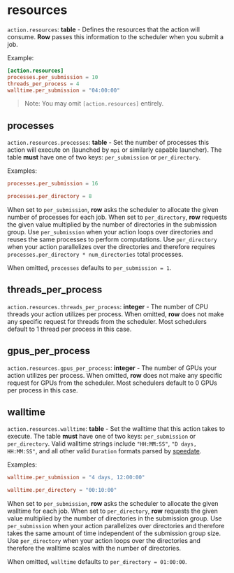 # resources

`action.resources`: **table** - Defines the resources that the action will consume.
**Row** passes this information to the scheduler when you submit a job.

Example:
```toml
[action.resources]
processes.per_submission = 10
threads_per_process = 4
walltime.per_submission = "04:00:00"
```
> Note: You may omit `[action.resources]` entirely.

## processes

`action.resources.processes`: **table** - Set the number of processes this action
will execute on (launched by `mpi` or similarly capable launcher). The table **must**
have one of two keys: `per_submission` or `per_directory`.

Examples:
```toml
processes.per_submission = 16
```
```toml
processes.per_directory = 8
```

When set to `per_submission`, **row** asks the scheduler to allocate the given
number of processes for each job. When set to `per_directory`, **row** requests the
given value multiplied by the number of directories in the submission group. Use
`per_submission` when your action loops over directories and reuses the same processes
to perform computations. Use `per_directory` when your action parallelizes over the
directories and therefore requires `processes.per_directory * num_directories` total
processes.

When omitted, `processes` defaults to `per_submission = 1`.

## threads_per_process

`action.resources.threads_per_process`: **integer** - The number of CPU threads your
action utilizes per process. When omitted, **row** does not make any specific request
for threads from the scheduler. Most schedulers default to 1 thread per process in this
case.

## gpus_per_process

`action.resources.gpus_per_process`: **integer** - The number of GPUs your action
utilizes per process. When omitted, **row** does not make any specific request for GPUs
from the scheduler. Most schedulers default to 0 GPUs per process in this case.

## walltime

`action.resources.walltime`: **table** - Set the walltime that this action takes to
execute. The table **must** have one of two keys: `per_submission` or `per_directory`.
Valid walltime strings include `"HH:MM:SS"`, `"D days, HH:MM:SS"`, and all other valid
`Duration` formats parsed by [speedate](https://docs.rs/speedate/latest/speedate/).

Examples:
```toml
walltime.per_submission = "4 days, 12:00:00"
```
```toml
walltime.per_directory = "00:10:00"
```

When set to `per_submission`, **row** asks the scheduler to allocate the given walltime
for each job. When set to `per_directory`, **row** requests the given value multiplied
by the number of directories in the submission group. Use `per_submission` when your
action parallelizes over directories and therefore takes the same amount of time
independent of the submission group size. Use `per_directory` when your action loops
over the directories and therefore the walltime scales with the number of directories.

When omitted, `walltime` defaults to `per_directory = 01:00:00`.
